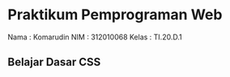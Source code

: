 # Praktikum Pemprograman Web
Nama : Komarudin
NIM  : 312010068
Kelas : TI.20.D.1

## Belajar Dasar CSS
